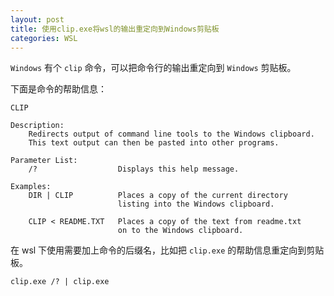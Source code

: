 ```yaml
---
layout: post
title: 使用clip.exe将wsl的输出重定向到Windows剪贴板
categories: WSL
---
```

`Windows` 有个 `clip` 命令，可以把命令行的输出重定向到 `Windows` 剪贴板。

下面是命令的帮助信息：
```
CLIP

Description:
    Redirects output of command line tools to the Windows clipboard.
    This text output can then be pasted into other programs.

Parameter List:
    /?                  Displays this help message.

Examples:
    DIR | CLIP          Places a copy of the current directory
                        listing into the Windows clipboard.

    CLIP < README.TXT   Places a copy of the text from readme.txt
                        on to the Windows clipboard.

```

在 wsl 下使用需要加上命令的后缀名，比如把 `clip.exe` 的帮助信息重定向到剪贴板。

```
clip.exe /? | clip.exe
```
